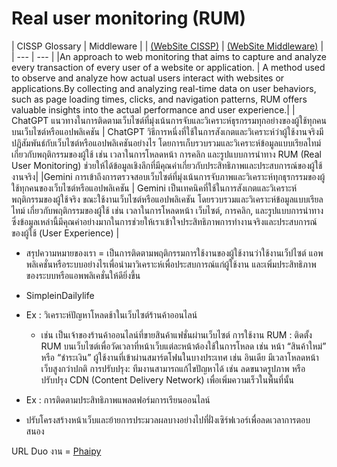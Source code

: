 # Real user monitoring (RUM) 

|  CISSP Glossary |  Middleware |
| [(WebSite CISSP)](https://www.isc2.org/certifications/cissp/cissp-student-glossary) | [(WebSite Middleware)](https://middleware.io/blog/what-is-real-user-monitoring/) |
| --- | --- |
|An approach to web monitoring that aims to capture and analyze every transaction of every user of a website or application. | A method used to observe and analyze how actual users interact with websites or applications.By collecting and analyzing real-time data on user behaviors, such as page loading times, clicks, and navigation patterns, RUM offers valuable insights into the actual performance and user experience.|
| ChatGPT แนวทางในการติดตามเว็บไซต์ที่มุ่งเน้นการจับและวิเคราะห์ธุรกรรมทุกอย่างของผู้ใช้ทุกคนบนเว็บไซต์หรือแอปพลิเคชัน | ChatGPT วิธีการหนึ่งที่ใช้ในการสังเกตและวิเคราะห์ว่าผู้ใช้งานจริงมีปฏิสัมพันธ์กับเว็บไซต์หรือแอปพลิเคชันอย่างไร โดยการเก็บรวบรวมและวิเคราะห์ข้อมูลแบบเรียลไทม์เกี่ยวกับพฤติกรรมของผู้ใช้ เช่น เวลาในการโหลดหน้า การคลิก และรูปแบบการนำทาง RUM (Real User Monitoring) ช่วยให้ได้ข้อมูลเชิงลึกที่มีคุณค่าเกี่ยวกับประสิทธิภาพและประสบการณ์ของผู้ใช้งานจริง|
|Gemini การเข้าถึงการตรวจสอบเว็บไซต์ที่มุ่งเน้นการจับภาพและวิเคราะห์ทุกธุรกรรมของผู้ใช้ทุกคนของเว็บไซต์หรือแอปพลิเคชัน | Gemini เป็นเทคนิคที่ใช้ในการสังเกตและวิเคราะห์พฤติกรรมของผู้ใช้จริง ขณะใช้งานเว็บไซต์หรือแอปพลิเคชัน โดยรวบรวมและวิเคราะห์ข้อมูลแบบเรียลไทม์ เกี่ยวกับพฤติกรรมของผู้ใช้ เช่น เวลาในการโหลดหน้า เว็บไซต์, การคลิก, และรูปแบบการนำทาง ซึ่งข้อมูลเหล่านี้มีคุณค่าอย่างมากในการช่วยให้เราเข้าใจประสิทธิภาพการทำงานจริงและประสบการณ์ของผู้ใช้ (User Experience) |


- สรุปความหมายของเรา = เป็นการติดตามพฤติกรรมการใช้งานของผู้ใช้งานว่าใช้งานเว็ปไซต์ แอพพลิเคชั่นหรือระบบอย่างไรเพื่อนำมาวิเคราะห์เพื่อประสบการณ์แก่ผู้ใช้งาน
                และเพิ่มประสิทธิภาพของระบบหรือแอพพลิเคชั่นให้ดียิ่งขึ้น

- SimpleinDailylife

- Ex : วิเคราะห์ปัญหาโหลดช้าในเว็บไซต์ร้านค้าออนไลน์
  - เช่น เป็นเจ้าของร้านค้าออนไลน์ที่ขายสินค้าแฟชั่นผ่านเว็บไซต์ การใช้งาน RUM : ติดตั้ง RUM บนเว็บไซต์เพื่อวัดเวลาที่หน้าเว็บแต่ละหน้าต้องใช้ในการโหลด เช่น หน้า “สินค้าใหม่” หรือ “ชำระเงิน”
ผู้ใช้งานที่เข้าผ่านสมาร์ตโฟนในบางประเทศ เช่น อินเดีย มีเวลาโหลดหน้าเว็บสูงกว่าปกติ
การปรับปรุง: ทีมงานสามารถแก้ไขปัญหาได้ เช่น ลดขนาดรูปภาพ หรือปรับปรุง CDN (Content Delivery Network) เพื่อเพิ่มความเร็วในพื้นที่นั้น
- Ex : การติดตามประสิทธิภาพแพลตฟอร์มการเรียนออนไลน์
 - ปรับโครงสร้างหน้าเว็บและย้ายการประมวลผลบางอย่างไปที่ฝั่งเซิร์ฟเวอร์เพื่อลดเวลาการตอบสนอง

URL Duo งาน = [Phaipy](http://phaipy.github.io)

